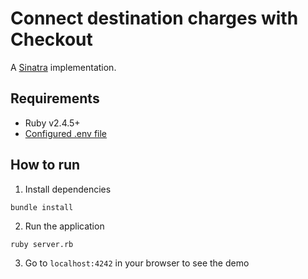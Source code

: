 # Connect destination charges with Checkout

A [Sinatra](http://sinatrarb.com/) implementation.

## Requirements
* Ruby v2.4.5+
* [Configured .env file](../README.md)

## How to run

1. Install dependencies
```
bundle install
```

2. Run the application
```
ruby server.rb
```

3. Go to `localhost:4242` in your browser to see the demo